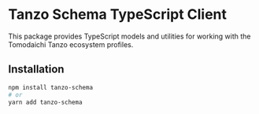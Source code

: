 # Tanzo Schema TypeScript Client

This package provides TypeScript models and utilities for working with the Tomodaichi Tanzo ecosystem profiles.

## Installation

```bash
npm install tanzo-schema
# or
yarn add tanzo-schema
